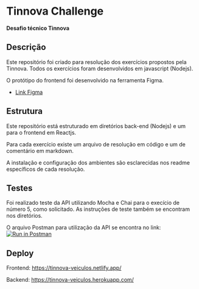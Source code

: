 # Tinnova Challenge
**Desafio técnico Tinnova**

## Descrição
Este repositório foi criado para resolução dos exercícios propostos pela Tinnova. Todos os exercícios foram desenvolvidos em javascript (Nodejs).

O protótipo do frontend foi desenvolvido na ferramenta Figma. 
- [Link Figma](https://www.figma.com/file/1nywLXP5oUFWodfVGQCvT8/Untitled?node-id=0%3A1)

## Estrutura
Este repositório está estruturado em diretórios back-end (Nodejs) e um para o frontend em Reactjs.

Para cada exercício existe um arquivo de resolução em código e um de comentário em markdown. 

A instalação e configuração dos ambientes são esclarecidas nos readme específicos de cada resolução.

## Testes
Foi realizado teste da API utilizando Mocha e Chai para o execício de número 5, como solicitado. As instruções de teste também se encontram nos diretórios.

O arquivo Postman para utilização da API se encontra no link: [![Run in Postman](https://run.pstmn.io/button.svg)](https://app.getpostman.com/run-collection/0bdedb36eca84ec4d0b0)

## Deploy 
Frontend: https://tinnova-veiculos.netlify.app/

Backend: https://tinnova-veiculos.herokuapp.com/
